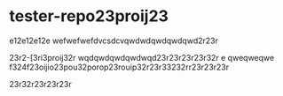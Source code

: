 # tester-repo23proij23
e12e12e12e
wefwefwefdvcsdcvqwdwdqwdqwdqwd2r23r

23r2-[3ri3proij32r
wqdqwdqwdqwdwqd23r23r23r23r32r
e
qweqweqwe
f324f23oijio23pou32porop23rouip32r23r33232rr23r23r23r


23r32r23r23r23r
